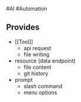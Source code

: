 #AI #Automation 
## Provides
- [[Tool]]
	- api request
	- file writing
- resource (data endpoint)
	- file content
	- git history
- prompt
	- slash command
	- menu options
